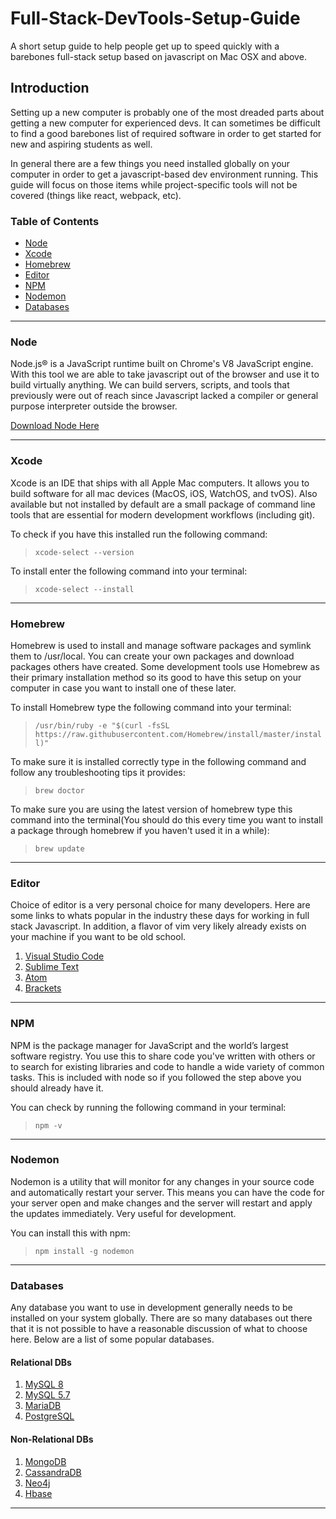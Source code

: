 # Full-Stack-DevTools-Setup-Guide

A short setup guide to help people get up to speed quickly with a barebones full-stack setup based on javascript on Mac OSX and above.

## Introduction

Setting up a new computer is probably one of the most dreaded parts about getting a new computer for experienced devs. It can sometimes be difficult to find a good barebones list of required software in order to get started for new and aspiring students as well.

In general there are a few things you need installed globally on your computer in order to get a javascript-based dev environment running. This guide will focus on those items while project-specific tools will not be covered (things like react, webpack, etc).

### Table of Contents

- [Node](#node)
- [Xcode](#Xcode)
- [Homebrew](#homebrew)
- [Editor](#editor)
- [NPM](#npm)
- [Nodemon](#nodemon)
- [Databases](#databases)

---

### Node

Node.js® is a JavaScript runtime built on Chrome's V8 JavaScript engine. With this tool we are able to take javascript out of the browser and use it to build virtually anything. We can build servers, scripts, and tools that previously were out of reach since Javascript lacked a compiler or general purpose interpreter outside the browser.

[Download Node Here](https://nodejs.org/en/)

---

### Xcode

Xcode is an IDE that ships with all Apple Mac computers. It allows you to build software for all mac devices (MacOS, iOS, WatchOS, and tvOS). Also available but not installed by default are a small package of command line tools that are essential for modern development workflows (including git).

To check if you have this installed run the following command:

> `xcode-select --version`

To install enter the following command into your terminal:

> `xcode-select --install`

---

### Homebrew

Homebrew is used to install and manage software packages and symlink them to /usr/local. You can create your own packages and download packages others have created. Some development tools use Homebrew as their primary installation method so its good to have this setup on your computer in case you want to install one of these later.

To install Homebrew type the following command into your terminal:

> `/usr/bin/ruby -e "$(curl -fsSL https://raw.githubusercontent.com/Homebrew/install/master/install)"`

To make sure it is installed correctly type in the following command and follow any troubleshooting tips it provides:

> `brew doctor`

To make sure you are using the latest version of homebrew type this command into the terminal(You should do this every time you want to install a package through homebrew if you haven't used it in a while):

> `brew update`

---

### Editor

Choice of editor is a very personal choice for many developers. Here are some links to whats popular in the industry these days for working in full stack Javascript. In addition, a flavor of vim very likely already exists on your machine if you want to be old school.

1. [Visual Studio Code](https://code.visualstudio.com/)
2. [Sublime Text](https://www.sublimetext.com/)
3. [Atom](https://atom.io/)
4. [Brackets](http://brackets.io/index.html)

---

### NPM

NPM is the package manager for JavaScript and the world’s largest software registry. You use this to share code you've written with others or to search for existing libraries and code to handle a wide variety of common tasks. This is included with node so if you followed the step above you should already have it.

You can check by running the following command in your terminal:

> `npm -v`

---

### Nodemon

Nodemon is a utility that will monitor for any changes in your source code and automatically restart your server. This means you can have the code for your server open and make changes and the server will restart and apply the updates immediately. Very useful for development.

You can install this with npm:

> `npm install -g nodemon`

---

### Databases

Any database you want to use in development generally needs to be installed on your system globally. There are so many databases out there that it is not possible to have a reasonable discussion of what to choose here. Below are a list of some popular databases.

#### Relational DBs

1. [MySQL 8](https://dev.mysql.com/downloads/mysql/)
2. [MySQL 5.7](https://dev.mysql.com/downloads/mysql/5.7.html#downloads)
3. [MariaDB](https://mariadb.com/kb/en/library/installing-mariadb-on-macos-using-homebrew/)
4. [PostgreSQL](https://www.postgresql.org/download/macosx/)

#### Non-Relational DBs

1. [MongoDB](https://docs.mongodb.com/manual/tutorial/install-mongodb-on-os-x/#update-homebrew-s-package-database)
2. [CassandraDB](https://gist.github.com/hkhamm/a9a2b45dd749e5d3b3ae)
3. [Neo4j](https://neo4j.com/docs/operations-manual/current/installation/osx/)
4. [Hbase](http://macappstore.org/hbase/)

---
